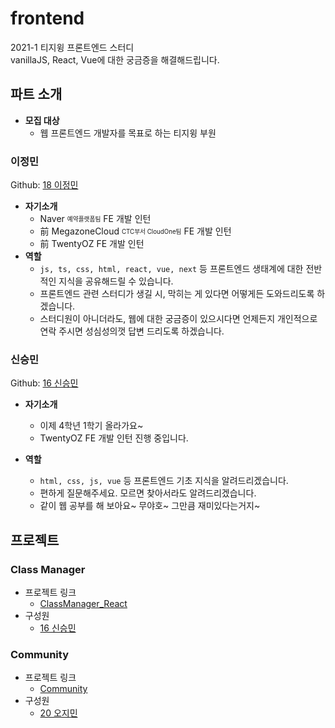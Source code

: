 # frontend
2021-1 티지윙 프론트엔드 스터디  
vanillaJS, React, Vue에 대한 궁금증을 해결해드립니다.

## 파트 소개
- **모집 대상**
  - 웹 프론트엔드 개발자를 목표로 하는 티지윙 부원

### 이정민
Github: [18 이정민](https://github.com/danmin20)
- **자기소개**
  - Naver <sub><sup>예약플랫폼팀</sup></sub> FE 개발 인턴
  - 前 MegazoneCloud <sub><sup>CTC부서 CloudOne팀</sup></sub> FE 개발 인턴
  - 前 TwentyOZ FE 개발 인턴
- **역할**
  - `js, ts, css, html, react, vue, next` 등 프론트엔드 생태계에 대한 전반적인 지식을 공유해드릴 수 있습니다.
  - 프론트엔드 관련 스터디가 생길 시, 막히는 게 있다면 어떻게든 도와드리도록 하겠습니다.
  - 스터디원이 아니더라도, 웹에 대한 궁금증이 있으시다면 언제든지 개인적으로 연락 주시면 성심성의껏 답변 드리도록 하겠습니다.

### 신승민
Github: [16 신승민](https://github.com/sky21kr)
- **자기소개**
  - 이제 4학년 1학기 올라가요~
  - TwentyOZ FE 개발 인턴 진행 중입니다.

- **역할**
  - `html, css, js, vue` 등 프론트엔드 기초 지식을 알려드리겠습니다.
  - 편하게 질문해주세요. 모르면 찾아서라도 알려드리겠습니다.
  - 같이 웹 공부를 해 보아요~ 무야호~ 그만큼 재미있다는거지~

## 프로젝트

### Class Manager

+ 프로젝트 링크
  - [ClassManager_React](https://github.com/sky21kr/ClassManager_React)
+ 구성원
  - [16 신승민](https://github.com/sky21kr)


### Community

+ 프로젝트 링크
  - [Community](https://github.com/Ojimin/Community)
+ 구성원
  - [20 오지민](https://github.com/Ojimin)


